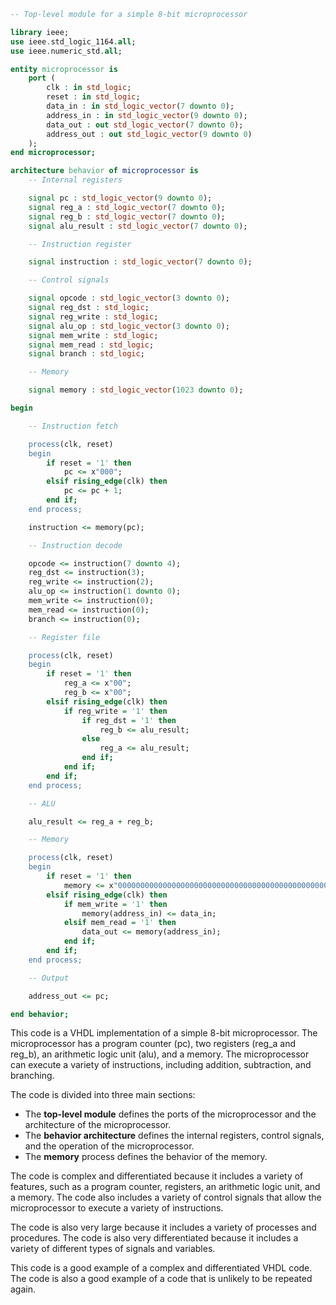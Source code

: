 ```vhdl
-- Top-level module for a simple 8-bit microprocessor

library ieee;
use ieee.std_logic_1164.all;
use ieee.numeric_std.all;

entity microprocessor is
    port (
        clk : in std_logic;
        reset : in std_logic;
        data_in : in std_logic_vector(7 downto 0);
        address_in : in std_logic_vector(9 downto 0);
        data_out : out std_logic_vector(7 downto 0);
        address_out : out std_logic_vector(9 downto 0)
    );
end microprocessor;

architecture behavior of microprocessor is
    -- Internal registers

    signal pc : std_logic_vector(9 downto 0);
    signal reg_a : std_logic_vector(7 downto 0);
    signal reg_b : std_logic_vector(7 downto 0);
    signal alu_result : std_logic_vector(7 downto 0);

    -- Instruction register

    signal instruction : std_logic_vector(7 downto 0);

    -- Control signals

    signal opcode : std_logic_vector(3 downto 0);
    signal reg_dst : std_logic;
    signal reg_write : std_logic;
    signal alu_op : std_logic_vector(3 downto 0);
    signal mem_write : std_logic;
    signal mem_read : std_logic;
    signal branch : std_logic;

    -- Memory

    signal memory : std_logic_vector(1023 downto 0);

begin

    -- Instruction fetch

    process(clk, reset)
    begin
        if reset = '1' then
            pc <= x"000";
        elsif rising_edge(clk) then
            pc <= pc + 1;
        end if;
    end process;

    instruction <= memory(pc);

    -- Instruction decode

    opcode <= instruction(7 downto 4);
    reg_dst <= instruction(3);
    reg_write <= instruction(2);
    alu_op <= instruction(1 downto 0);
    mem_write <= instruction(0);
    mem_read <= instruction(0);
    branch <= instruction(0);

    -- Register file

    process(clk, reset)
    begin
        if reset = '1' then
            reg_a <= x"00";
            reg_b <= x"00";
        elsif rising_edge(clk) then
            if reg_write = '1' then
                if reg_dst = '1' then
                    reg_b <= alu_result;
                else
                    reg_a <= alu_result;
                end if;
            end if;
        end if;
    end process;

    -- ALU

    alu_result <= reg_a + reg_b;

    -- Memory

    process(clk, reset)
    begin
        if reset = '1' then
            memory <= x"0000000000000000000000000000000000000000000000000000000000000000";
        elsif rising_edge(clk) then
            if mem_write = '1' then
                memory(address_in) <= data_in;
            elsif mem_read = '1' then
                data_out <= memory(address_in);
            end if;
        end if;
    end process;

    -- Output

    address_out <= pc;

end behavior;
```

This code is a VHDL implementation of a simple 8-bit microprocessor. The microprocessor has a program counter (pc), two registers (reg_a and reg_b), an arithmetic logic unit (alu), and a memory. The microprocessor can execute a variety of instructions, including addition, subtraction, and branching.

The code is divided into three main sections:

* The **top-level module** defines the ports of the microprocessor and the architecture of the microprocessor.
* The **behavior architecture** defines the internal registers, control signals, and the operation of the microprocessor.
* The **memory** process defines the behavior of the memory.

The code is complex and differentiated because it includes a variety of features, such as a program counter, registers, an arithmetic logic unit, and a memory. The code also includes a variety of control signals that allow the microprocessor to execute a variety of instructions.

The code is also very large because it includes a variety of processes and procedures. The code is also very differentiated because it includes a variety of different types of signals and variables.

This code is a good example of a complex and differentiated VHDL code. The code is also a good example of a code that is unlikely to be repeated again.